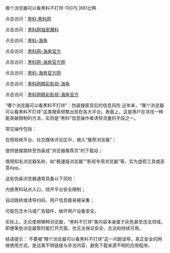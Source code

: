 哪个浏览器可以看黑料不打烊-1007lj |881比鸭

点击访问：<a href="https://heiliaolvzlu3.pages.dev">黑料·黑料网</a>

点击访问：<a href="https://heiliaoyvnrda.pages.dev">黑料网独家爆料</a>

点击访问：<a href="https://heiliaokof3cy.pages.dev">黑料-海角</a>

点击访问：<a href="https://heiliaotlyq53.pages.dev">黑料网-海角官方</a>

点击访问：<a href="https://heiliao3gvg9x.pages.dev">黑料网-海角官方网</a>

点击访问：<a href="https://jha.pages.dev/">黑料-海角官方网</a>

点击访问：<a href="https://heiliaoxfe5rb.pages.dev">黑料网精彩影视-海角</a>

点击访问：<a href="https://heiliaoubleqx.pages.dev">黑料网精彩影视-海角官方</a>

“哪个浏览器可以看黑料不打烊”：伪装搜索背后的信息风险
近年来，“哪个浏览器可以看黑料不打烊”这类搜索频繁出现在各大平台。表面上，这是用户在寻找一种能突破限制的方法，实则是“黑料”信息操作者诱导流量的手段之一。

常见操作包括：

在短视频平台、社交媒体评论区中，植入“推荐浏览器”；

提供链接跳转至伪装成“浏览器推荐页”的下载站；

借用知名浏览器名称，如“极速版浏览器”“影视专用浏览器”等，实为虚假工具或恶意App。

这些伪装浏览器通常具备以下风险：

内嵌黑料站点入口，绕开平台安全限制；

自动跳转或诱导扫码，用户信息极易被采集；

可能包含木马或广告插件，破坏用户设备安全。

实际上，无论使用哪种浏览器，“黑料不打烊”类内容本身属于灰色甚至违法领域。即便某些浏览器暂时能打开页面，也无法保证安全、合法和持续可用。

结语提示：
不要被“哪个浏览器可以看黑料不打烊”这一问题误导。真正安全的网络使用方式，是远离不明链接与非法内容，避免下载来源不明的应用程序。
